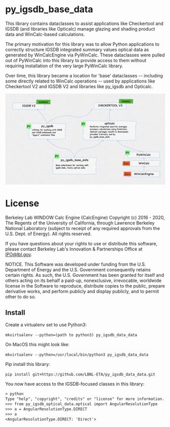 # py_igsdb_base_data

This library contains dataclasses to assist applications like Checkertool and IGSDB (and libraries like Opticalc)
manage glazing and shading product data and WinCalc-based calculations.

The primary motivation for this library was to allow Python applications to correctly structure IGSDB integrated
summary values optical data as generated by WinCalcEngine via PyWinCalc. These dataclasses were
pulled out of PyWinCalc into this library to provide access to them without requiring
installation of the very large PyWinCalc library.

Over time, this library became a location for 'base' dataclasses -- including some directly related to WinCalc operations
-- used by applications like Checkertool V2 and IGSDB V2 and libraries like py_igsdb and Opticalc.

![Image of the relationship between py_igsdb_base_data and related python libraries](resources/library-diagram.png)

# License

Berkeley Lab WINDOW Calc Engine (CalcEngine) Copyright (c) 2016 - 2020, The Regents of the University of California,
through Lawrence Berkeley National Laboratory (subject to receipt of any required approvals from the U.S. Dept. of
Energy). All rights reserved.

If you have questions about your rights to use or distribute this software, please contact Berkeley Lab's Innovation &
Partnerships Office at IPO@lbl.gov.

NOTICE. This Software was developed under funding from the U.S. Department of Energy and the U.S. Government
consequently retains certain rights. As such, the U.S. Government has been granted for itself and others acting on its
behalf a paid-up, nonexclusive, irrevocable, worldwide license in the Software to reproduce, distribute copies to the
public, prepare derivative works, and perform publicly and display publicly, and to permit other to do so.

## Install

Create a virtualenv set to use Python3:

`mkvirtualenv --python=(path to python3) py_igsdb_data_data`

On MacOS this might look like:

`mkvirtualenv --python=/usr/local/bin/python3 py_igsdb_data_data`

Pip install this library:

` pip install git+https://github.com/LBNL-ETA/py_igsdb_data_data.git `

You now have access to the IGSDB-focused classes in this library:

```shell
> python
Type "help", "copyright", "credits" or "license" for more information.
>>> from py_igsdb_optical_data.optical import AngularResolutionType
>>> a = AngularResolutionType.DIRECT
>>> a
<AngularResolutionType.DIRECT: 'Direct'>
```
